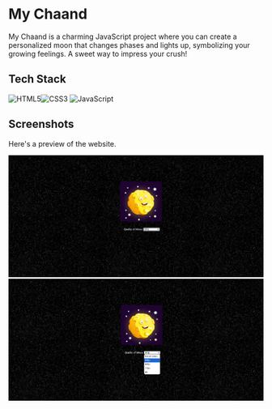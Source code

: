 
# My Chaand

My Chaand is a charming JavaScript project where you can create a personalized moon that changes phases and lights up, symbolizing your growing feelings. A sweet way to impress your crush!

## Tech Stack

![HTML5](https://img.shields.io/badge/html5-%23E34F26.svg?style=for-the-badge&logo=html5&logoColor=white)![CSS3](https://img.shields.io/badge/css3-%231572B6.svg?style=for-the-badge&logo=css3&logoColor=white) ![JavaScript](https://img.shields.io/badge/javascript-%23323330.svg?style=for-the-badge&logo=javascript&logoColor=%23F7DF1E)
## Screenshots

Here's a preview of the website. 

![Interface](./src/Interface.png)
![Options](./src/Options.png)


